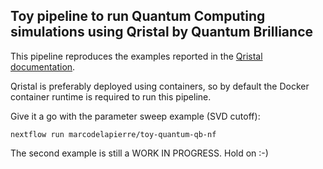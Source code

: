 ## Toy pipeline to run Quantum Computing simulations using Qristal by Quantum Brilliance

This pipeline reproduces the examples reported in the [Qristal documentation](https://qristal.readthedocs.io/en/latest/rst/nextflow.html).

Qristal is preferably deployed using containers, so by default the Docker container runtime is required to run this pipeline.

Give it a go with the parameter sweep example (SVD cutoff):
```
nextflow run marcodelapierre/toy-quantum-qb-nf
```

The second example is still a WORK IN PROGRESS. Hold on :-)
